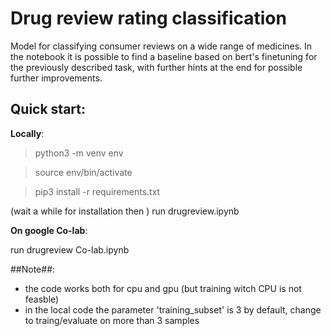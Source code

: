 # Drug review rating classification

Model for classifying consumer reviews on a wide range of medicines.
In the notebook it is possible to find a baseline based on bert's finetuning for the previously described task, with further hints at the end for possible further improvements.

## Quick start:

**Locally**:

> python3 -m venv env

> source env/bin/activate

> pip3 install -r requirements.txt

(wait a while for installation then ) run drugreview.ipynb

**On google Co-lab**:

run drugreview Co-lab.ipynb

##Note##:
- the code works both for cpu and gpu (but training witch CPU is not feasble)
- in the local code the parameter 'training_subset' is 3 by default, change to traing/evaluate on more than 3 samples